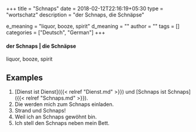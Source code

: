 +++
title        = "Schnaps"
date         = 2018-02-12T22:16:19+05:30
type         = "wortschatz"
description  = "der Schnaps, die Schnäpse"

e_meaning    = "liquor, booze, spirit"
d_meaning    = ""
author       = ""
tags         = []
categories   = ["Deutsch", "German"]
+++

#### der Schnaps | die Schnäpse

liquor, booze, spirit

## Examples
1. [Dienst ist Dienst]({{< relref "Dienst.md" >}}) und [Schnaps ist Schnaps]({{< relref "Schnaps.md" >}}).
2. Die werden mich zum Schnaps einladen.
3. Strand und Schnaps!
4. Weil ich an Schnaps gewöhnt bin.
5. Ich stell den Schnaps neben mein Bett.
